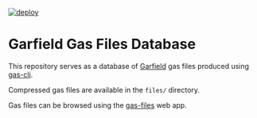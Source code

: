 
[![deploy](https://github.com/lobis/gas-files/actions/workflows/deploy.yml/badge.svg)](https://github.com/lobis/gas-files/actions/workflows/deploy.yml)

# Garfield Gas Files Database

This repository serves as a database of [Garfield](https://gitlab.cern.ch/garfield/garfieldpp) gas files produced using [gas-cli](https://github.com/lobis/gas-cli).

Compressed gas files are available in the `files/` directory.

Gas files can be browsed using the [gas-files](https://lobis.github.io/gas-files/) web app.
